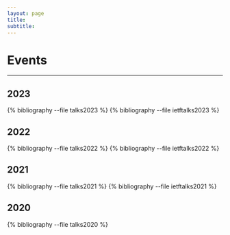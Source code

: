 ```yaml
---
layout: page
title: 
subtitle: 
---
```


# Events

---

## 2023
{% bibliography --file talks2023 %}
{% bibliography --file ietftalks2023 %}

## 2022
{% bibliography --file talks2022 %}
{% bibliography --file ietftalks2022 %}

## 2021
{% bibliography --file talks2021 %}
{% bibliography --file ietftalks2021 %}

## 2020
{% bibliography --file talks2020 %}

